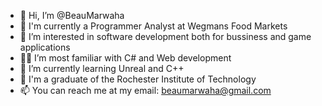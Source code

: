 - 👋 Hi, I’m @BeauMarwaha
- 💼 I'm currently a Programmer Analyst at Wegmans Food Markets
- 👀 I’m interested in software development both for bussiness and game applications
- 🧑‍💻 I’m most familiar with C# and Web development
- 🌱 I’m currently learning Unreal and C++
- 🏫 I'm a graduate of the Rochester Institute of Technology
- 📫 You can reach me at my email: beaumarwaha@gmail.com

<!---
BeauMarwaha/BeauMarwaha is a ✨ special ✨ repository because its `README.md` (this file) appears on your GitHub profile.
You can click the Preview link to take a look at your changes.
--->
